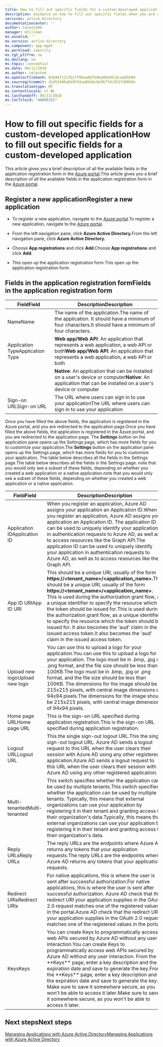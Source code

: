 ```yaml
---
title: How to fill out specific fields for a custom-developed application | Microsoft Docs
description: Guidance on how to fill out specific fields when you are registering a custom developed application with Azure AD
services: active-directory
documentationcenter: ''
author: CelesteDG
manager: mtillman
ms.assetid: ''
ms.service: active-directory
ms.component: app-mgmt
ms.workload: identity
ms.tgt_pltfrm: na
ms.devlang: na
ms.topic: conceptual
ms.date: 09/11/2018
ms.author: celested
ms.openlocfilehash: 83694f121fb17f90aa89fb9ba99e8514cadd5b09
ms.sourcegitcommit: d1451406a010fd3aa854dc8e5b77dc5537d8050e
ms.translationtype: MT
ms.contentlocale: nl-NL
ms.lasthandoff: 09/13/2018
ms.locfileid: "44856321"
---
```

# <a name="how-to-fill-out-specific-fields-for-a-custom-developed-application"></a><span data-ttu-id="f7e78-103">How to fill out specific fields for a custom-developed application</span><span class="sxs-lookup"><span data-stu-id="f7e78-103">How to fill out specific fields for a custom-developed application</span></span>

<span data-ttu-id="f7e78-104">This article gives you a brief description of all the available fields in the application registration form in the [Azure portal](https://portal.azure.com).</span><span class="sxs-lookup"><span data-stu-id="f7e78-104">This article gives you a brief description of all the available fields in the application registration form in the [Azure portal](https://portal.azure.com).</span></span>

## <a name="register-a-new-application"></a><span data-ttu-id="f7e78-105">Register a new application</span><span class="sxs-lookup"><span data-stu-id="f7e78-105">Register a new application</span></span>

-   <span data-ttu-id="f7e78-106">To register a new application, navigate to the [Azure portal](https://portal.azure.com).</span><span class="sxs-lookup"><span data-stu-id="f7e78-106">To register a new application, navigate to the [Azure portal](https://portal.azure.com).</span></span>

-   <span data-ttu-id="f7e78-107">From the left navigation pane, click **Azure Active Directory.**</span><span class="sxs-lookup"><span data-stu-id="f7e78-107">From the left navigation pane, click **Azure Active Directory.**</span></span>

-   <span data-ttu-id="f7e78-108">Choose **App registrations** and click **Add**.</span><span class="sxs-lookup"><span data-stu-id="f7e78-108">Choose **App registrations** and click **Add**.</span></span>

-   <span data-ttu-id="f7e78-109">This open up the application registration form.</span><span class="sxs-lookup"><span data-stu-id="f7e78-109">This open up the application registration form.</span></span>

## <a name="fields-in-the-application-registration-form"></a><span data-ttu-id="f7e78-110">Fields in the application registration form</span><span class="sxs-lookup"><span data-stu-id="f7e78-110">Fields in the application registration form</span></span>


| <span data-ttu-id="f7e78-111">Field</span><span class="sxs-lookup"><span data-stu-id="f7e78-111">Field</span></span>            | <span data-ttu-id="f7e78-112">Description</span><span class="sxs-lookup"><span data-stu-id="f7e78-112">Description</span></span>                                                                              |
|------------------|------------------------------------------------------------------------------------------|
| <span data-ttu-id="f7e78-113">Name</span><span class="sxs-lookup"><span data-stu-id="f7e78-113">Name</span></span>             | <span data-ttu-id="f7e78-114">The name of the application.</span><span class="sxs-lookup"><span data-stu-id="f7e78-114">The name of the application.</span></span> <span data-ttu-id="f7e78-115">It should have a minimum of four characters.</span><span class="sxs-lookup"><span data-stu-id="f7e78-115">It should have a minimum of four characters.</span></span>                |
| <span data-ttu-id="f7e78-116">Application Type</span><span class="sxs-lookup"><span data-stu-id="f7e78-116">Application Type</span></span> | <span data-ttu-id="f7e78-117">**Web app/Web API**: An application that represents a web application, a web API or both</span><span class="sxs-lookup"><span data-stu-id="f7e78-117">**Web app/Web API**: An application that represents a web application, a web API or both</span></span> 
| |<span data-ttu-id="f7e78-118">**Native**: An application that can be installed on a user's device or computer</span><span class="sxs-lookup"><span data-stu-id="f7e78-118">**Native**: An application that can be installed on a user's device or computer</span></span>           |
| <span data-ttu-id="f7e78-119">Sign-on URL</span><span class="sxs-lookup"><span data-stu-id="f7e78-119">Sign-on URL</span></span>      | <span data-ttu-id="f7e78-120">The URL where users can sign in to use your application</span><span class="sxs-lookup"><span data-stu-id="f7e78-120">The URL where users can sign in to use your application</span></span>                                  |

<span data-ttu-id="f7e78-121">Once you have filled the above fields, the application is registered in the Azure portal, and you are redirected to the application page.</span><span class="sxs-lookup"><span data-stu-id="f7e78-121">Once you have filled the above fields, the application is registered in the Azure portal, and you are redirected to the application page.</span></span> <span data-ttu-id="f7e78-122">The **Settings** button on the application pane opens up the Settings page, which has more fields for you to customize your application.</span><span class="sxs-lookup"><span data-stu-id="f7e78-122">The **Settings** button on the application pane opens up the Settings page, which has more fields for you to customize your application.</span></span> <span data-ttu-id="f7e78-123">The table below describes all the fields in the Settings page.</span><span class="sxs-lookup"><span data-stu-id="f7e78-123">The table below describes all the fields in the Settings page.</span></span> <span data-ttu-id="f7e78-124">note that you would only see a subset of these fields, depending on whether you created a web application or a native application.</span><span class="sxs-lookup"><span data-stu-id="f7e78-124">note that you would only see a subset of these fields, depending on whether you created a web application or a native application.</span></span>

| <span data-ttu-id="f7e78-125">Field</span><span class="sxs-lookup"><span data-stu-id="f7e78-125">Field</span></span>           | <span data-ttu-id="f7e78-126">Description</span><span class="sxs-lookup"><span data-stu-id="f7e78-126">Description</span></span>                                                                                                                                                                                                                                                                                                     |
|-----------------|-----------------------------------------------------------------------------------------------------------------------------------------------------------------------------------------------------------------------------------------------------------------------------------------------------------------|
| <span data-ttu-id="f7e78-127">Application ID</span><span class="sxs-lookup"><span data-stu-id="f7e78-127">Application ID</span></span>  | <span data-ttu-id="f7e78-128">When you register an application, Azure AD assigns your application an Application ID.</span><span class="sxs-lookup"><span data-stu-id="f7e78-128">When you register an application, Azure AD assigns your application an Application ID.</span></span> <span data-ttu-id="f7e78-129">The application ID can be used to uniquely identify your application in authentication requests to Azure AD, as well as to access resources like the Graph API.</span><span class="sxs-lookup"><span data-stu-id="f7e78-129">The application ID can be used to uniquely identify your application in authentication requests to Azure AD, as well as to access resources like the Graph API.</span></span>                                                          |
| <span data-ttu-id="f7e78-130">App ID URI</span><span class="sxs-lookup"><span data-stu-id="f7e78-130">App ID URI</span></span>      | <span data-ttu-id="f7e78-131">This should be a unique URI, usually of the form **https://&lt;tenant\_name&gt;/&lt;application\_name&gt;.**</span><span class="sxs-lookup"><span data-stu-id="f7e78-131">This should be a unique URI, usually of the form **https://&lt;tenant\_name&gt;/&lt;application\_name&gt;.**</span></span> <span data-ttu-id="f7e78-132">This is used during the authorization grant flow, as a unique identifier to specify the resource which the token should be issued for.</span><span class="sxs-lookup"><span data-stu-id="f7e78-132">This is used during the authorization grant flow, as a unique identifier to specify the resource which the token should be issued for.</span></span> <span data-ttu-id="f7e78-133">It also becomes the 'aud' claim in the issued access token.</span><span class="sxs-lookup"><span data-stu-id="f7e78-133">It also becomes the 'aud' claim in the issued access token.</span></span> |
| <span data-ttu-id="f7e78-134">Upload new logo</span><span class="sxs-lookup"><span data-stu-id="f7e78-134">Upload new logo</span></span> | <span data-ttu-id="f7e78-135">You can use this to upload a logo for your application.</span><span class="sxs-lookup"><span data-stu-id="f7e78-135">You can use this to upload a logo for your application.</span></span> <span data-ttu-id="f7e78-136">The logo must be in .bmp, .jpg or .png format, and the file size should be less than 100KB.</span><span class="sxs-lookup"><span data-stu-id="f7e78-136">The logo must be in .bmp, .jpg or .png format, and the file size should be less than 100KB.</span></span> <span data-ttu-id="f7e78-137">The dimensions for the image should be 215x215 pixels, with central image dimensions of 94x94 pixels.</span><span class="sxs-lookup"><span data-stu-id="f7e78-137">The dimensions for the image should be 215x215 pixels, with central image dimensions of 94x94 pixels.</span></span>                                                       |
| <span data-ttu-id="f7e78-138">Home page URL</span><span class="sxs-lookup"><span data-stu-id="f7e78-138">Home page URL</span></span>   | <span data-ttu-id="f7e78-139">This is the sign-on URL specified during application registration.</span><span class="sxs-lookup"><span data-stu-id="f7e78-139">This is the sign-on URL specified during application registration.</span></span>                                                                                                                                                                                                                                              |
| <span data-ttu-id="f7e78-140">Logout URL</span><span class="sxs-lookup"><span data-stu-id="f7e78-140">Logout URL</span></span>      | <span data-ttu-id="f7e78-141">This the single sign-out logout URL.</span><span class="sxs-lookup"><span data-stu-id="f7e78-141">This the single sign-out logout URL.</span></span> <span data-ttu-id="f7e78-142">Azure AD sends a logout request to this URL when the user clears their session with Azure AD using any other registered application.</span><span class="sxs-lookup"><span data-stu-id="f7e78-142">Azure AD sends a logout request to this URL when the user clears their session with Azure AD using any other registered application.</span></span>                                                                                                                                       |
| <span data-ttu-id="f7e78-143">Multi-tenanted</span><span class="sxs-lookup"><span data-stu-id="f7e78-143">Multi-tenanted</span></span>  | <span data-ttu-id="f7e78-144">This switch specifies whether the application can be used by multiple tenants.</span><span class="sxs-lookup"><span data-stu-id="f7e78-144">This switch specifies whether the application can be used by multiple tenants.</span></span> <span data-ttu-id="f7e78-145">Typically, this means that external organizations can use your application by registering it in their tenant and granting access to their organization's data.</span><span class="sxs-lookup"><span data-stu-id="f7e78-145">Typically, this means that external organizations can use your application by registering it in their tenant and granting access to their organization's data.</span></span>                                                                   |
| <span data-ttu-id="f7e78-146">Reply URLs</span><span class="sxs-lookup"><span data-stu-id="f7e78-146">Reply URLs</span></span>      | <span data-ttu-id="f7e78-147">The reply URLs are the endpoints where Azure AD returns any tokens that your application requests.</span><span class="sxs-lookup"><span data-stu-id="f7e78-147">The reply URLs are the endpoints where Azure AD returns any tokens that your application requests.</span></span>                                                                                                                                                                                                          |
| <span data-ttu-id="f7e78-148">Redirect URIs</span><span class="sxs-lookup"><span data-stu-id="f7e78-148">Redirect URIs</span></span>   | <span data-ttu-id="f7e78-149">For native applications, this is where the user is sent after successful authorization.</span><span class="sxs-lookup"><span data-stu-id="f7e78-149">For native applications, this is where the user is sent after successful authorization.</span></span> <span data-ttu-id="f7e78-150">Azure AD check that the redirect URI your application supplies in the OAuth 2.0 request matches one of the registered values in the portal.</span><span class="sxs-lookup"><span data-stu-id="f7e78-150">Azure AD check that the redirect URI your application supplies in the OAuth 2.0 request matches one of the registered values in the portal.</span></span>                                                            |
| <span data-ttu-id="f7e78-151">Keys</span><span class="sxs-lookup"><span data-stu-id="f7e78-151">Keys</span></span>            | <span data-ttu-id="f7e78-152">You can create Keys to programmatically access web APIs secured by Azure AD without any user interaction.</span><span class="sxs-lookup"><span data-stu-id="f7e78-152">You can create Keys to programmatically access web APIs secured by Azure AD without any user interaction.</span></span> <span data-ttu-id="f7e78-153">From the \*\*Keys\*\* page, enter a key description and the expiration date and save to generate the key.</span><span class="sxs-lookup"><span data-stu-id="f7e78-153">From the \*\*Keys\*\* page, enter a key description and the expiration date and save to generate the key.</span></span> <span data-ttu-id="f7e78-154">Make sure to save it somewhere secure, as you won't be able to access it later.</span><span class="sxs-lookup"><span data-stu-id="f7e78-154">Make sure to save it somewhere secure, as you won't be able to access it later.</span></span>             |

## <a name="next-steps"></a><span data-ttu-id="f7e78-155">Next steps</span><span class="sxs-lookup"><span data-stu-id="f7e78-155">Next steps</span></span>
[<span data-ttu-id="f7e78-156">Managing Applications with Azure Active Directory</span><span class="sxs-lookup"><span data-stu-id="f7e78-156">Managing Applications with Azure Active Directory</span></span>](../manage-apps/what-is-application-management.md)
